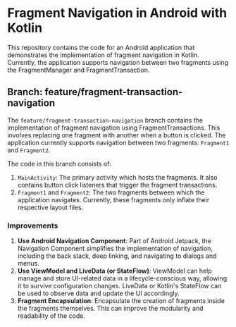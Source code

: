# Fragment Navigation in Android with Kotlin

This repository contains the code for an Android application that demonstrates the implementation of fragment navigation in Kotlin. Currently, the application supports navigation between two fragments using the FragmentManager and FragmentTransaction.

## Branch: feature/fragment-transaction-navigation

The `feature/fragment-transaction-navigation` branch contains the implementation of fragment navigation using FragmentTransactions. This involves replacing one fragment with another when a button is clicked. The application currently supports navigation between two fragments: `Fragment1` and `Fragment2`.

The code in this branch consists of:

1. `MainActivity`: The primary activity which hosts the fragments. It also contains button click listeners that trigger the fragment transactions.
2. `Fragment1` and `Fragment2`: The two fragments between which the application navigates. Currently, these fragments only inflate their respective layout files.

### Improvements

1. **Use Android Navigation Component**: Part of Android Jetpack, the Navigation Component simplifies the implementation of navigation, including the back stack, deep linking, and navigating to dialogs and menus.
2. **Use ViewModel and LiveData (or StateFlow)**: ViewModel can help manage and store UI-related data in a lifecycle-conscious way, allowing it to survive configuration changes. LiveData or Kotlin's StateFlow can be used to observe data and update the UI accordingly.
3. **Fragment Encapsulation**: Encapsulate the creation of fragments inside the fragments themselves. This can improve the modularity and readability of the code.
